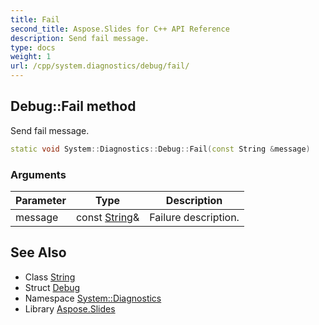 ```yaml
---
title: Fail
second_title: Aspose.Slides for C++ API Reference
description: Send fail message.
type: docs
weight: 1
url: /cpp/system.diagnostics/debug/fail/
---
```

## Debug::Fail method


Send fail message.

```cpp
static void System::Diagnostics::Debug::Fail(const String &message)
```


### Arguments

| Parameter | Type | Description |
| --- | --- | --- |
| message | const [String](../../../system/string/)\& | Failure description. |

## See Also

* Class [String](../../../system/string/)
* Struct [Debug](../)
* Namespace [System::Diagnostics](../../)
* Library [Aspose.Slides](../../../)
